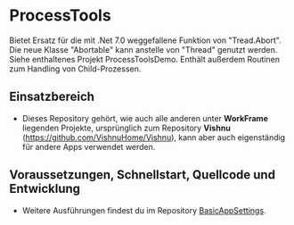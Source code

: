 # ProcessTools
Bietet Ersatz für die mit .Net 7.0 weggefallene Funktion von "Tread.Abort".
Die neue Klasse "Abortable" kann anstelle von "Thread" genutzt werden.
Siehe enthaltenes Projekt ProcessToolsDemo.
Enthält außerdem Routinen zum Handling von Child-Prozessen.

## Einsatzbereich

  - Dieses Repository gehört, wie auch alle anderen unter **WorkFrame** liegenden Projekte, ursprünglich zum
   Repository **Vishnu** (https://github.com/VishnuHome/Vishnu), kann aber auch eigenständig für andere Apps verwendet werden.

## Voraussetzungen, Schnellstart, Quellcode und Entwicklung

  - Weitere Ausführungen findest du im Repository [BasicAppSettings](https://github.com/WorkFrame/BasicAppSettings).

